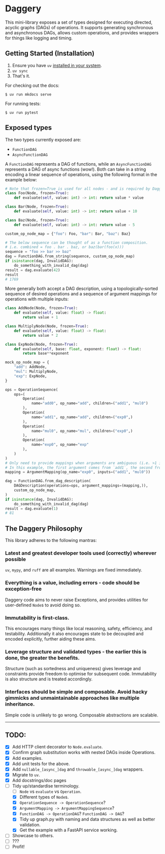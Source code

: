 # Daggery

This mini-library exposes a set of types designed for executing directed, acyclic graphs (DAGs) of operations. It supports generating synchronous and asynchronous DAGs, allows custom operations, and provides wrappers for things like logging and timing.

## Getting Started (Installation)

1. Ensure you have `uv` [installed in your system](https://docs.astral.sh/uv/getting-started/installation/).
2. `uv sync`
3. That's it.

For checking out the docs:

```
$ uv run mkdocs serve
```

For running tests:

```
$ uv run pytest
```

## Exposed types

The two types currently exposed are:

* `FunctionDAG`
* `AsyncFunctionDAG`

A `FunctionDAG` represents a DAG of functions, while an `AsyncFunctionDAG` represents a DAG of async functions (wow!). Both can take in a string encoding a linear sequence of operations, using the following format in the example below:

```python
# Note that frozen=True is used for all nodes - and is required by Daggery.
class Foo(Node, frozen=True):
    def evaluate(self, value: int) -> int: return value * value

class Bar(Node, frozen=True):
    def evaluate(self, value: int) -> int: return value + 10

class Baz(Node, frozen=True):
    def evaluate(self, value: int) -> int: return value - 5

custom_op_node_map = {"foo": Foo, "bar": Bar, "baz": Baz}

# The below sequence can be thought of as a function composition.
# i.e. combined = foo . bar . baz, or baz(bar(foo(x)))
sequence = "foo >> bar >> baz"
dag = FunctionDAG.from_string(sequence, custom_op_node_map)
if isinstance(dag, InvalidDAG):
    do_something_with_invalid_dag(dag)
result = dag.evaluate(42)
result
# 1769
```

More generally both accept a DAG description, using a topologically-sorted sequence of desired operations and a sequence of argument mappings for operations with multiple inputs:

```python
class AddNode(Node, frozen=True):
    def evaluate(self, value: float) -> float:
        return value + 1

class MultiplyNode(Node, frozen=True):
    def evaluate(self, value: float) -> float:
        return value * 2

class ExpNode(Node, frozen=True):
    def evaluate(self, base: float, exponent: float) -> float:
        return base**exponent

mock_op_node_map = {
    "add": AddNode,
    "mul": MultiplyNode,
    "exp": ExpNode,
}

ops = OperationSequence(
    ops=(
        Operation(
            name="add0", op_name="add", children=("add1", "mul0")
        ),
        Operation(
            name="add1", op_name="add", children=("exp0",)
        ),
        Operation(
            name="mul0", op_name="mul", children=("exp0",)
        ),
        Operation(
            name="exp0", op_name="exp"
        ),
    )
)
# Only need to provide mappings when arguments are ambiguous (i.e. >1 input).
# In this example, the first argument comes from `add1`, the second from `mul0`.
mapping = ArgumentMapping(op_name="exp0", inputs=("add1", "mul0"))

dag = FunctionDAG.from_dag_description(
    DAGDescription(operations=ops, argument_mappings=(mapping,)),
    custom_op_node_map,
)
if isinstance(dag, InvalidDAG):
    do_something_with_invalid_dag(dag)
result = dag.evaluate(1)
# 81
```

## The Daggery Philosophy

This library adheres to the following mantras:

### Latest and greatest developer tools used (correctly) wherever possible

`uv`, `mypy`, and `ruff` are all examples. Warnings are fixed immediately.

### Everything is a value, including errors - code should be exception-free

Daggery code aims to never raise Exceptions, and provides utilities for user-defined `Node`s to avoid doing so.

### Immutability is first-class.

This encourages many things like local reasoning, safety, efficiency, and testability. Additionally it also encourages state to be decoupled and encoded explicitly, further aiding these aims.

### Leverage structure and validated types - the earlier this is done, the greater the benefits.

Structure (such as sortedness and uniqueness) gives leverage and constraints provide freedom to optimise for subsequent code. Immutability is also structure and is treated accordingly.

### Interfaces should be simple and composable. Avoid hacky gimmicks and unmaintainable approaches like multiple inheritance.

Simple code is unlikely to go wrong. Composable abstractions are scalable.

--------

## TODO:

- [X] Add HTTP client decorator to `Node.evaluate`.
- [X] Confirm graph substitution works with nested DAGs inside Operations.
- [X] Add examples.
- [X] Add unit tests for the above.
- [X] Add `nullable_[async_]dag` and `throwable_[async_]dag` wrappers.
- [X] Migrate to `uv`.
- [X] Add docstrings/doc pages
- [ ] Tidy up/standardise terminology.
    - [ ] `Node` vs `evaluate` vs `Operation`.
    - [X] Different types of `Node`s.
    - [X] `OperationSequence -> OperationSequence`?
    - [X] `ArgumentMapping -> ArgumentMappingSequence`?
    - [X] `FunctionDAG -> OperationDAG`? `FunctionDAG -> DAG`?
    - [X] Tidy up graph.py with naming and data structures as well as better validation.
    - [X] Get the example with a FastAPI service working.
- [ ] Showcase to others.
- [ ] ???
- [ ] Profit!
